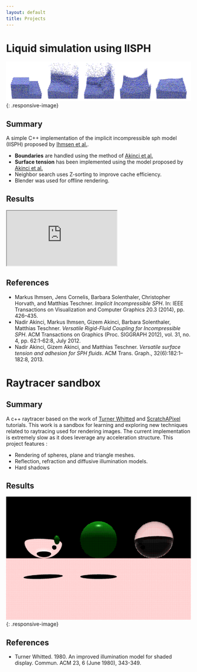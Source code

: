 ```yaml
---
layout: default
title: Projects
---
```


# Liquid simulation using IISPH <a class="mdi mdi-github-box" href="https://github.com/manteapi/hokusai"></a>

![Dam Break Simulation](/assets/img/hokusai/simpleBreakingDam.png "Dam break simulation"){: .responsive-image}

## Summary 

A simple C++ implementation of the implicit incompressible sph model (IISPH) proposed by [Ihmsen et al.](#ihmsen2014).

- **Boundaries** are handled using the method of [Akinci et al.](#Akinci2012)
- **Surface tension** has been implemented using the model proposed by [Akinci et al.](#Akinci2013)
- Neighbor search uses Z-sorting to improve cache efficiency.
- Blender was used for offline rendering.

## Results

<div class="responsive-iframe-container">
<iframe class="responsive-iframe" src="https://www.youtube.com/embed/v5bxcxcEiU4" allowfullscreen></iframe>
</div>

## References

- <a id="ihmsen2014"></a> Markus Ihmsen, Jens Cornelis, Barbara Solenthaler, Christopher Horvath, and Matthias Teschner. <cite>Implicit Incompressible SPH</cite>. In: IEEE Transactions on Visualization and Computer Graphics 20.3 (2014), pp. 426–435.
- <a id="Akinci2012"></a> Nadir Akinci, Markus Ihmsen, Gizem Akinci, Barbara Solenthaler, Matthias Teschner. <cite>Versatile Rigid-Fluid Coupling for Incompressible SPH</cite>. ACM Transactions on Graphics (Proc. SIGGRAPH 2012), vol. 31, no. 4, pp. 62:1-62:8, July 2012.
- <a id="Akinci2013"></a> Nadir Akinci, Gizem Akinci, and Matthias Teschner. <cite>Versatile surface tension and adhesion for SPH fluids</cite>. ACM Trans. Graph., 32(6):182:1–182:8, 2013.
        
# Raytracer sandbox <a class="mdi mdi-github-box" href="https://github.com/manteapi/raytracer-sandbox"></a>

## Summary

A c++ raytracer based on the work of [Turner Whitted](#Whitted) and [ScratchAPixel](https://www.scratchapixel.com/) tutorials.
This work is a sandbox for learning and exploring new techniques related to raytracing used for rendering images.
The current implementation is extremely slow as it does leverage any acceleration structure.
This project features :
- Rendering of spheres, plane and triangle meshes.
- Reflection, refraction and diffusive illumination models.
- Hard shadows

## Results

![Simple spheres raytracing](/assets/img/raytracer-sandbox/simplesspheres.png "Simple spheres raytracing"){: .responsive-image}
        
## References

- <a id="Whitted"></a> Turner Whitted. 1980. An improved illumination model for shaded display. Commun. ACM 23, 6 (June 1980), 343-349.
